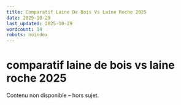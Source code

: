 ```yaml
---
title: Comparatif Laine De Bois Vs Laine Roche 2025
date: 2025-10-29
last_updated: 2025-10-29
wordcount: 14
robots: noindex
---
```


# comparatif laine de bois vs laine roche 2025

Contenu non disponible – hors sujet.